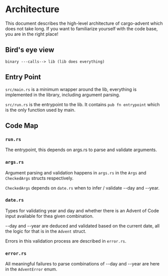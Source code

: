 # Architecture
This document describes the high-level architecture of cargo-advent which does not take long.
If you want to familiarize yourself with the code base, you are in the right place!

## Bird's eye view

```text
binary ---calls--> lib (lib does everything)
```

## Entry Point

`src/main.rs` is a minimum wrapper around the lib, everything is implemented in the library, including argument parsing.

`src/run.rs` is the entrypoint to the lib. It contains `pub fn entrypoint` which is the only function used by main.

## Code Map

### `run.rs`
The entrypoint, this depends on args.rs to parse and validate arguments.

### `args.rs`
Argument parsing and validation happens in `args.rs` in the `Args` and `CheckedArgs` structs respectively.

`CheckedArgs` depends on `date.rs` when to infer / validate --day and --year.

### `date.rs`
Types for validating year and day and whether there is an Advent of Code input available for thea given combination.

--day and --year are deduced and validated based on the current date, all the logic for that is in the `Advent` struct.

Errors in this validation process are described in `error.rs`.

### `error.rs`
All meaningful failures to parse combinations of --day and --year are here in the `AdventError` enum.
